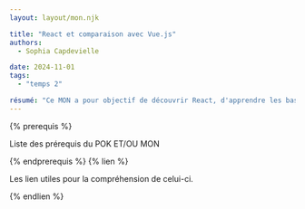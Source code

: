 ```yaml
---
layout: layout/mon.njk

title: "React et comparaison avec Vue.js"
authors:
  - Sophia Capdevielle

date: 2024-11-01
tags: 
  - "temps 2"

résumé: "Ce MON a pour objectif de découvrir React, d'apprendre les bases et de comparer avec Vue.js que j'ai pu découvrir au temps 1"
---
```


{% prerequis %}

Liste des prérequis du POK ET/OU MON

{% endprerequis %}
{% lien %}

Les lien utiles pour la compréhension de celui-ci.

{% endlien %}

